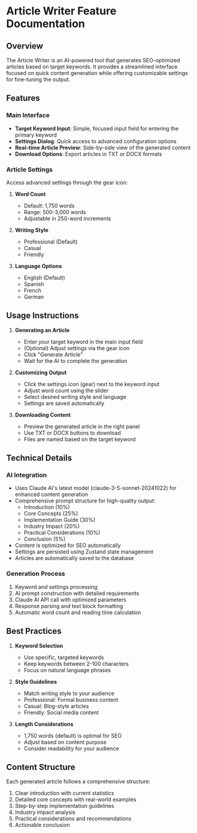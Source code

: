 # Article Writer Feature Documentation

## Overview
The Article Writer is an AI-powered tool that generates SEO-optimized articles based on target keywords. It provides a streamlined interface focused on quick content generation while offering customizable settings for fine-tuning the output.

## Features

### Main Interface
- **Target Keyword Input**: Simple, focused input field for entering the primary keyword
- **Settings Dialog**: Quick access to advanced configuration options
- **Real-time Article Preview**: Side-by-side view of the generated content
- **Download Options**: Export articles in TXT or DOCX formats

### Article Settings
Access advanced settings through the gear icon:

1. **Word Count**
   - Default: 1,750 words
   - Range: 500-3,000 words
   - Adjustable in 250-word increments

2. **Writing Style**
   - Professional (Default)
   - Casual
   - Friendly

3. **Language Options**
   - English (Default)
   - Spanish
   - French
   - German

## Usage Instructions

1. **Generating an Article**
   - Enter your target keyword in the main input field
   - (Optional) Adjust settings via the gear icon
   - Click "Generate Article"
   - Wait for the AI to complete the generation

2. **Customizing Output**
   - Click the settings icon (gear) next to the keyword input
   - Adjust word count using the slider
   - Select desired writing style and language
   - Settings are saved automatically

3. **Downloading Content**
   - Preview the generated article in the right panel
   - Use TXT or DOCX buttons to download
   - Files are named based on the target keyword

## Technical Details

### AI Integration
- Uses Claude AI's latest model (claude-3-5-sonnet-20241022) for enhanced content generation
- Comprehensive prompt structure for high-quality output:
  - Introduction (10%)
  - Core Concepts (25%)
  - Implementation Guide (30%)
  - Industry Impact (20%)
  - Practical Considerations (10%)
  - Conclusion (5%)
- Content is optimized for SEO automatically
- Settings are persisted using Zustand state management
- Articles are automatically saved to the database

### Generation Process
1. Keyword and settings processing
2. AI prompt construction with detailed requirements
3. Claude AI API call with optimized parameters
4. Response parsing and text block formatting
5. Automatic word count and reading time calculation

## Best Practices

1. **Keyword Selection**
   - Use specific, targeted keywords
   - Keep keywords between 2-100 characters
   - Focus on natural language phrases

2. **Style Guidelines**
   - Match writing style to your audience
   - Professional: Formal business content
   - Casual: Blog-style articles
   - Friendly: Social media content

3. **Length Considerations**
   - 1,750 words (default) is optimal for SEO
   - Adjust based on content purpose
   - Consider readability for your audience

## Content Structure
Each generated article follows a comprehensive structure:
1. Clear introduction with current statistics
2. Detailed core concepts with real-world examples
3. Step-by-step implementation guidelines
4. Industry impact analysis
5. Practical considerations and recommendations
6. Actionable conclusion